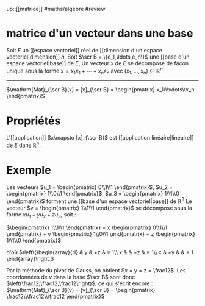 up::[[matrice]]
#maths/algèbre #review 
# matrice d'un vecteur dans une base
Soit $E$ un [[espace vectoriel]] réel de [[dimension d'un espace vectoriel|dimension]] $n$,
Soit $\scr B = \{e_1,\ldots,e_n\}$ une [[base d'un espace vectoriel|base]] de $E$,
Un vecteur $x$ de $E$ se décompose de façon unique sous la forme $x = x_1e_1+\cdots+x_ne_n$ avec $(x_1,\ldots,x_n)\in\mathbb{R}^n$

----
$\mathrm{Mat}_{\scr B}(x) = [x]_{\scr B} = \begin{pmatrix} x_1\\\vdots\\x_n \end{pmatrix}$  
# Propriétés
L'[[application]] $x\mapsto [x]_{\scr B}$ est [[application linéaire|linéaire]] de $E$ dans $\mathbb{R}^n$.


# Exemple
Les vecteurs $u_1 = \begin{pmatrix} 0\\1\\1 \end{pmatrix}$, $u_2 = \begin{pmatrix} 1\\0\\1 \end{pmatrix}$, $u_3 = \begin{pmatrix} 1\\1\\0 \end{pmatrix}$ forment une [[base d'un espace vectoriel|base]] de $\mathbb{R}^3$
Le vecteur $v = \begin{pmatrix} 1\\1\\1 \end{pmatrix}$ se décompose sous la forme $xu_1+yu_2+zu_3$, soit :

$\begin{pmatrix} 1\\1\\1 \end{pmatrix} = x \begin{pmatrix} 0\\1\\1 \end{pmatrix} + y \begin{pmatrix} 1\\0\\1 \end{pmatrix} + z \begin{pmatrix} 1\\1\\0 \end{pmatrix}$


d'où $\left\{\begin{array}{rl} & y  & +z & = 1\\ x &    & +z & = 1\\ x & +y &    & = 1 \end{array}\right.$


Par la méthode du pivot de Gauss, on obtient $x = y = z = \frac12$. Les coordonnées de $v$ dans la base $\scr B$ sont donc $\left(\frac12,\frac12,\frac12\right)$, ce qui s'écrit encore :
$\mathrm{Mat}_{\scr B}(v) = [v]_{\scr B} = \begin{pmatrix} \frac12\\\frac12\\\frac12 \end{pmatrix}$

